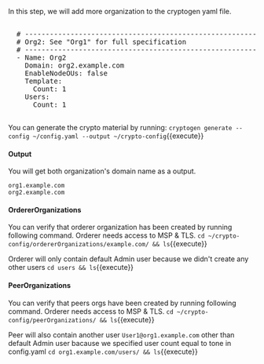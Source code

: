 In this step, we will add more organization to the cryptogen yaml file.

<pre class="file" data-filename="config.yaml">

  # ---------------------------------------------------------------------------
  # Org2: See "Org1" for full specification
  # ---------------------------------------------------------------------------
  - Name: Org2
    Domain: org2.example.com
    EnableNodeOUs: false
    Template:
      Count: 1
    Users:
      Count: 1
	  
</pre>


You can generate the crypto material by running: `cryptogen generate --config ~/config.yaml --output ~/crypto-config`{{execute}}

#### Output
You will get both organization's domain name as a output.
```
org1.example.com
org2.example.com
```

#### OrdererOrganizations
You can verify that orderer organization has been created by running following command. Orderer needs access to MSP & TLS.
`cd ~/crypto-config/ordererOrganizations/example.com/ && ls`{{execute}}

Orderer will only contain default Admin user because we didn't create any other users `cd users && ls`{{execute}}

#### PeerOrganizations
You can verify that peers orgs have been created by running following command. Orderer needs access to MSP & TLS.
`cd ~/crypto-config/peerOrganizations/ && ls`{{execute}}

Peer will also contain another user `User1@org1.example.com` other than default Admin user bacause we specified user count equal to tone in config.yaml  `cd org1.example.com/users/ && ls`{{execute}}